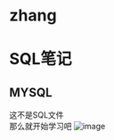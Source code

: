 # zhang
# SQL笔记
## MYSQL
这不是SQL文件  
那么就开始学习吧
![image](https://github.com/123456789bhf/zhang/assets/116550706/317f5fdd-723e-4237-940f-7330d5ec0cb0)

